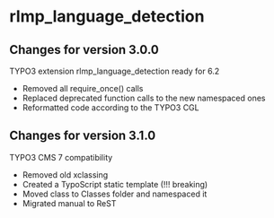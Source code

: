rlmp_language_detection
=======================

Changes for version 3.0.0
-------------------------

TYPO3 extension rlmp_language_detection ready for 6.2

* Removed all require_once() calls
* Replaced deprecated function calls to the new namespaced ones
* Reformatted code according to the TYPO3 CGL

Changes for version 3.1.0
-------------------------

TYPO3 CMS 7 compatibility

* Removed old xclassing
* Created a TypoScript static template (!!! breaking)
* Moved class to Classes folder and namespaced it
* Migrated manual to ReST
